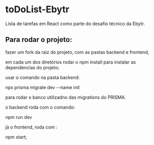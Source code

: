 # toDoList-Ebytr
Lista de tarefas em React como parte do desafio técnico da Ebytr.

## Para rodar o projeto:

fazer um fork da raiz do projeto, com as pastas backend e frontend,

em cada um dos diretórios rodar o npm install para instalar as dependencias do projeto;

usar o comando na pasta backend:

npx prisma migrate dev --name init

para rodar o banco utilizadno das migrations do PRISMA.


o backend roda com o comando:

npm run dev

já o frontend, roda com :

npm start;



